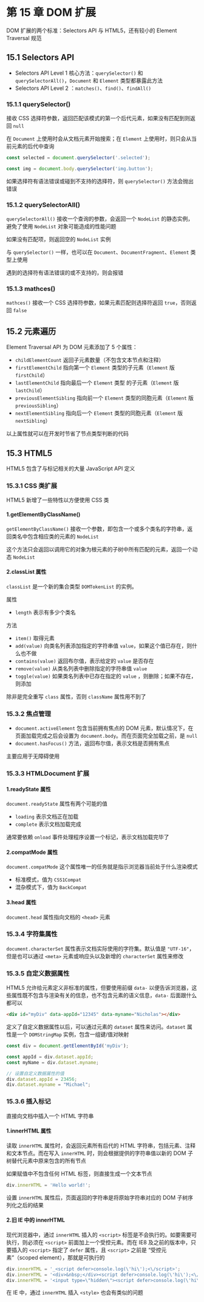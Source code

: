# 第 15 章 DOM 扩展

DOM 扩展的两个标准：Selectors API 与 HTML5，还有较小的 Element Traversal 规范

## 15.1 Selectors API

- Selectors API Level 1 核心方法：`querySelector()` 和 `querySelectorAll()`，`Document` 和 `Element` 类型都暴露此方法
- Selectors API Level 2 ：`matches()`、`find()`、`findAll()`

### 15.1.1 querySelector()

接收 CSS 选择符参数，返回匹配该模式的第一个后代元素，如果没有匹配到则返回 `null`

在 `Document` 上使用时会从文档元素开始搜索；在 `Element` 上使用时，则只会从当前元素的后代中查询

```js
const selected = document.querySelector('.selected');

const img = document.body.querySelector('img.button');
```

如果选择符有语法错误或碰到不支持的选择符，则 `querySelector()` 方法会抛出错误

### 15.1.2 querySelectorAll()

`querySelectorAll()` 接收一个查询的参数，会返回一个 `NodeList` 的静态实例，避免了使用 `NodeList` 对象可能造成的性能问题

如果没有匹配项，则返回空的 `NodeList` 实例

与 `querySelector()` 一样，也可以在 `Document`、`DocumentFragment`、`Element` 类型上使用

遇到的选择符有语法错误的或不支持的，则会报错

### 15.1.3 mathces()

`mathces()` 接收一个 CSS 选择符参数，如果元素匹配则选择符返回 `true`，否则返回 `false`

## 15.2 元素遍历

Element Traversal API 为 DOM 元素添加了 5 个属性：

- `childElementCount` 返回子元素数量（不包含文本节点和注释）
- `firstElementChild` 指向第一个 `Element` 类型的子元素（`Element` 版 `firstChild`）
- `lastElementChild` 指向最后一个 `Element` 类型 的子元素（`Element` 版 `lastChild`）
- `previousElementSibling` 指向前一个 `Element` 类型的同胞元素（`Element` 版 `previousSibling`）
- `nextElementSibling` 指向后一个 `Element` 类型的同胞元素（`Element` 版 `nextSibling`）

以上属性就可以在开发时节省了节点类型判断的代码

## 15.3 HTML5

HTML5 包含了与标记相关的大量 JavaScript API 定义

### 15.3.1 CSS 类扩展

HTML5 新增了一些特性以方便使用 CSS 类

#### 1.getElementByClassName()

`getElementByClassName()` 接收一个参数，即包含一个或多个类名的字符串，返回类名中包含相应类的元素的 `NodeList`

这个方法只会返回以调用它的对象为根元素的子树中所有匹配的元素，返回一个动态 `NodeList`

#### 2.classList 属性

`classList` 是一个新的集合类型 `DOMTokenList` 的实例。

属性

- `length` 表示有多少个类名

方法

- `item()` 取得元素
- `add(value)` 向类名列表添加指定的字符串值 `value`，如果这个值已存在，则什么也不做
- `contains(value)` 返回布尔值，表示给定的 `value` 是否存在
- `remove(value)` 从类名列表中删除指定的字符串值 `value`
- `toggle(value)` 如果类名列表中已存在指定的 `value` ，则删除；如果不存在，则添加

除非是完全重写 `class` 属性，否则 `className` 属性用不到了

### 15.3.2 焦点管理

- `document.activeElement` 包含当前拥有焦点的 DOM 元素，默认情况下，在页面加载完成之后会设置为 `document.body`。而在页面完全加载之前，是 `null`
- `document.hasFocus()` 方法，返回布尔值，表示文档是否拥有焦点

主要应用于无障碍使用

### 15.3.3 HTMLDocument 扩展

#### 1.readyState 属性

`document.readyState` 属性有两个可能的值

- `loading` 表示文档正在加载
- `complete` 表示文档加载完成

通常要依赖 `onload` 事件处理程序设置一个标记，表示文档加载完毕了

#### 2.compatMode 属性

`document.compatMode` 这个属性唯一的任务就是指示浏览器当前处于什么渲染模式

- 标准模式，值为 `CSS1Compat`
- 混杂模式下，值为 `BackCompat`

#### 3.head 属性

`document.head` 属性指向文档的 `<head>` 元素

### 15.3.4 字符集属性

`document.characterSet` 属性表示文档实际使用的字符集。默认值是 `"UTF-16"`，但是也可以通过 `<meta>` 元素或响应头以及新增的 `characterSet` 属性来修改

### 15.3.5 自定义数据属性

HTML5 允许给元素定义非标准的属性，但要使用前缀 `data-` 以便告诉浏览器，这些属性既不包含与渲染有关的信息，也不包含元素的语义信息，`data-` 后面跟什么都可以

```html
<div id="myDiv" data-appId="12345" data-myname="Nicholas"></div>
```

定义了自定义数据属性以后，可以通过元素的 `dataset` 属性来访问。`dataset` 属性是一个 `DOMStringMap` 实例，包含一组键/值对映射

```js
const div = document.getElementById('myDiv');

const appId = div.dataset.appId;
const myName = div.dataset.myname;

// 设置自定义数据属性的值
div.dataset.appId = 23456;
div.dataset.myname = "Michael";
```

### 15.3.6 插入标记

直接向文档中插入一个 HTML 字符串

#### 1.innerHTML 属性

读取 `innerHTML` 属性时，会返回元素所有后代的 HTML 字符串，包括元素、注释和文本节点。而在写入 `innerHTML` 时，则会根据提供的字符串值以新的 DOM 子树替代元素中原来包含的所有节点

如果赋值中不包含任何 HTML 标签，则直接生成一个文本节点

```js
div.innerHTML = 'Hello world!';
```

设置 `innerHTML` 属性后，页面返回的字符串是将原始字符串对应的 DOM 子树序列化之后的结果

#### 2.旧 IE 中的 innerHTML

现代浏览器中，通过 `innerHTML` 插入的 `<script>` 标签是不会执行的。如要需要可执行，则必须在 `<script>` 前面加上一个受控元素。而在 IE8 及之前的版本中，只要插入的 `<script>` 指定了 `defer` 属性，且 `<script>` 之前是 “受控元素”（scoped element），那就是可执行的

```js
div.innerHTML = '_<script defer>console.log(\'hi\');<\/script>';
div.innerHTML = '<div>&nbsp;</div><script defer>console.log(\'hi\');<\/script>';
div.innerHTML = '<input type=\"hidden\"><script defer>console.log(\'hi\');<\/script>';
```

在 IE 中，通过 `innerHTML` 插入 `<style>` 也会有类似的问题
